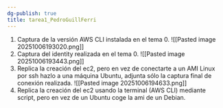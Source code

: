 ```yaml
---
dg-publish: true
title: tarea1_PedroGuillFerri
---
```


1. Captura de la versión AWS CLI instalada en el tema 0. 
![[Pasted image 20251006193020.png]]
2. Captura del identity realizada en el tema 0. 
![[Pasted image 20251006193443.png]]
3. Replica la creación del ec2, pero en vez de conectarte a un AMI Linux por ssh hazlo a una máquina Ubuntu, adjunta sólo la captura final de conexión realizada. 
![[Pasted image 20251006194633.png]]
4. Replica la creación del ec2 usando la terminal (AWS CLI) mediante script, pero en vez de un Ubuntu coge la ami de un Debian.